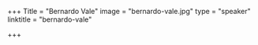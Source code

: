 +++
Title = "Bernardo Vale"
image = "bernardo-vale.jpg"
type = "speaker"
linktitle = "bernardo-vale"

+++

